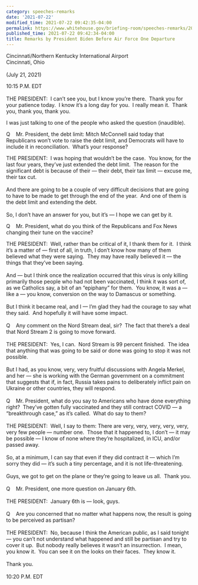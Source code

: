 ```yaml
---
category: speeches-remarks
date: '2021-07-22'
modified_time: 2021-07-22 09:42:35-04:00
permalink: https://www.whitehouse.gov/briefing-room/speeches-remarks/2021/07/22/remarks-by-president-biden-before-air-force-one-departure-6/
published_time: 2021-07-22 09:42:34-04:00
title: Remarks by President Biden Before Air Force One Departure
---
```

 
Cincinnati/Northern Kentucky International Airport   
Cincinnati, Ohio  
   
(July 21, 2021)

10:15 P.M. EDT  
   
THE PRESIDENT:  I can’t see you, but I know you’re there.  Thank you for
your patience today.  I know it’s a long day for you.  I really mean
it.  Thank you, thank you, thank you.

I was just talking to one of the people who asked the question
(inaudible).

Q    Mr. President, the debt limit: Mitch McConnell said today that
Republicans won’t vote to raise the debt limit, and Democrats will have
to include it in reconciliation.  What’s your response?

THE PRESIDENT:  I was hoping that wouldn’t be the case.  You know, for
the last four years, they’ve just extended the debt limit.  The reason
for the significant debt is because of their — their debt, their tax
limit — excuse me, their tax cut.   
   
And there are going to be a couple of very difficult decisions that are
going to have to be made to get through the end of the year.  And one of
them is the debt limit and extending the debt.   
   
So, I don’t have an answer for you, but it’s — I hope we can get by it.

Q    Mr. President, what do you think of the Republicans and Fox News
changing their tune on the vaccine?

THE PRESIDENT:  Well, rather than be critical of it, I thank them for
it.  I think it’s a matter of — first of all, in truth, I don’t know how
many of them believed what they were saying.  They may have really
believed it — the things that they’ve been saying.   
   
And — but I think once the realization occurred that this virus is only
killing primarily those people who had not been vaccinated, I think it
was sort of, as we Catholics say, a bit of an “epiphany” for them.  You
know, it was a — like a — you know, conversion on the way to Damascus or
something.  
      
But I think it became real, and I — I’m glad they had the courage to say
what they said.  And hopefully it will have some impact.  
      
Q    Any comment on the Nord Stream deal, sir?  The fact that there’s a
deal that Nord Stream 2 is going to move forward.  
      
THE PRESIDENT:  Yes, I can.  Nord Stream is 99 percent finished.  The
idea that anything that was going to be said or done was going to stop
it was not possible.   
   
But I had, as you know, very, very fruitful discussions with Angela
Merkel, and her — she is working with the German government on a
commitment that suggests that if, in fact, Russia takes pains to
deliberately inflict pain on Ukraine or other countries, they will
respond.  
   
Q    Mr. President, what do you say to Americans who have done
everything right?  They’ve gotten fully vaccinated and they still
contract COVID — a “breakthrough case,” as it’s called.  What do say to
them?  
      
THE PRESIDENT:  Well, I say to them: There are very, very, very, very,
very, very few people — number one.  Those that it happened to, I don’t
— it may be possible — I know of none where they’re hospitalized, in
ICU, and/or passed away.   
   
So, at a minimum, I can say that even if they did contract it — which
I’m sorry they did — it’s such a tiny percentage, and it is not
life-threatening.  
   
Guys, we got to get on the plane or they’re going to leave us all. 
Thank you.  
   
Q    Mr. President, one more question on January 6th.  
   
THE PRESIDENT:  January 6th is — look, guys.  
   
Q    Are you concerned that no matter what happens now, the result is
going to be perceived as partisan?  
   
THE PRESIDENT:  No, because I think the American public, as I said
tonight — you can’t not understand what happened and still be partisan
and try to cover it up.  But nobody really believes it wasn’t an
insurrection.  I mean, you know it.  You can see it on the looks on
their faces.  They know it.   
   
Thank you.  
                                
10:20 P.M. EDT
